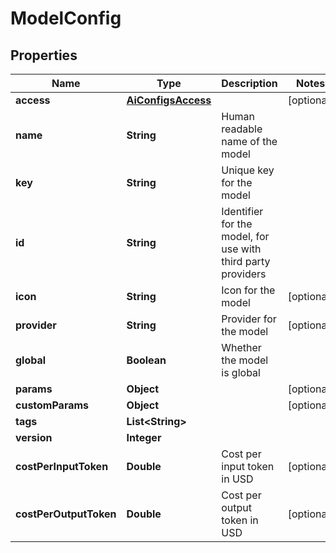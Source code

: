 

# ModelConfig


## Properties

| Name | Type | Description | Notes |
|------------ | ------------- | ------------- | -------------|
|**access** | [**AiConfigsAccess**](AiConfigsAccess.md) |  |  [optional] |
|**name** | **String** | Human readable name of the model |  |
|**key** | **String** | Unique key for the model |  |
|**id** | **String** | Identifier for the model, for use with third party providers |  |
|**icon** | **String** | Icon for the model |  [optional] |
|**provider** | **String** | Provider for the model |  [optional] |
|**global** | **Boolean** | Whether the model is global |  |
|**params** | **Object** |  |  [optional] |
|**customParams** | **Object** |  |  [optional] |
|**tags** | **List&lt;String&gt;** |  |  |
|**version** | **Integer** |  |  |
|**costPerInputToken** | **Double** | Cost per input token in USD |  [optional] |
|**costPerOutputToken** | **Double** | Cost per output token in USD |  [optional] |



